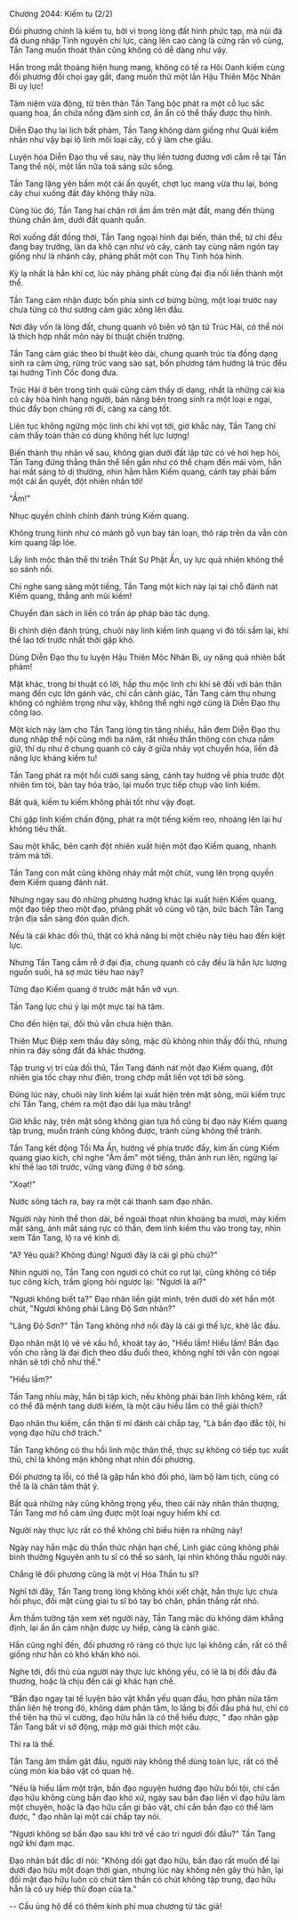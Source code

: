 




Chương 2044: Kiếm tu (2/2)


Đối phương chính là kiếm tu, bởi vì trong lòng đất hình phức tạp, mà núi đá đã dung nhập Tinh nguyên chi lực, càng lên cao càng là cứng rắn vô cùng, Tần Tang muốn thoát thân cũng không có dễ dàng như vậy.

Hắn trong mắt thoáng hiện hung mang, không có tế ra Hôi Oanh kiếm cùng đối phương đối chọi gay gắt, đang muốn thử một lần Hậu Thiên Mộc Nhân Bi uy lực!

Tâm niệm vừa động, từ trên thân Tần Tang bộc phát ra một cỗ lục sắc quang hoa, ẩn chứa nồng đậm sinh cơ, ẩn ẩn có thể thấy được thụ hình.

Diễn Đạo thụ lai lịch bất phàm, Tần Tang không dám giống như Quái kiểm nhân như vậy bại lộ linh môi loại cây, cố ý làm che giấu.

Luyện hóa Diễn Đạo thụ về sau, này thụ liền tương đương với cắm rễ tại Tần Tang thể nội, một lần nữa toả sáng sức sống.

Tần Tang lặng yên bấm một cái ấn quyết, chợt lục mang vừa thu lại, bóng cây chui xuống đất đáy không thấy nữa.

Cùng lúc đó, Tần Tang hai chân rơi ầm ầm trên mặt đất, mang đến thùng thùng chấn âm, dưới đất quanh quẩn.

Rơi xuống đất đồng thời, Tần Tang ngoại hình đại biến, thân thể, tứ chi đều đang bay trưởng, làn da khô cạn như vỏ cây, cánh tay cùng năm ngón tay giống như là nhánh cây, phảng phất một con Thụ Tinh hóa hình.

Kỳ lạ nhất là hắn khí cơ, lúc này phảng phất cùng đại địa nối liền thành một thể.

Tần Tang cảm nhận được bốn phía sinh cơ bừng bừng, một loại trước nay chưa từng có thư sướng cảm giác xông lên đầu.

Nơi đây vốn là lòng đất, chung quanh vô biên vô tận tử Trúc Hải, có thể nói là thích hợp nhất môn này bí thuật chiến trường.

Tần Tang cảm giác theo bí thuật kéo dài, chung quanh trúc tía đồng dạng sinh ra cảm ứng, rừng trúc vang sào sạt, bốn phương tám hướng lá trúc đều tại hướng Tinh Cốc đong đưa.

Trúc Hải ở bên trong tinh quái cũng cảm thấy dị dạng, nhất là những cái kia cỏ cây hóa hình hạng người, bản năng bên trong sinh ra một loại e ngại, thúc đẩy bọn chúng rời đi, càng xa càng tốt.

Liên tục không ngừng mộc linh chi khí vọt tới, giờ khắc này, Tần Tang chỉ cảm thấy toàn thân có dùng không hết lực lượng!

Biến thành thụ nhân về sau, không gian dưới đất lập tức có vẻ hơi hẹp hòi, Tần Tang đứng thẳng thân thể liền gần như có thể chạm đến mái vòm, hắn hai mắt sáng tỏ dị thường, nhìn hằm hằm Kiếm quang, cánh tay phải bấm một cái ấn quyết, đột nhiên nhấn tới!

"Ầm!"

Nhục quyền chính chính đánh trúng Kiếm quang.

Không trung hình như có mảnh gỗ vụn bay tán loạn, thô ráp trên da vẫn còn kim quang lấp lóe.

Lấy linh mộc thân thể thi triển Thất Sư Phật Ấn, uy lực quả nhiên không thể so sánh nổi.

Chỉ nghe sang sảng một tiếng, Tần Tang một kích này lại tại chỗ đánh nát Kiếm quang, thẳng anh mũi kiếm!

Chuyển đàn sách in liền có trấn áp pháp bảo tác dụng.

Bị chính diện đánh trúng, chuôi này linh kiếm linh quang vì đó tối sầm lại, khí thế lao tới trước nhất thời gặp khó.

Dùng Diễn Đạo thụ tu luyện Hậu Thiên Mộc Nhân Bi, uy năng quả nhiên bất phàm!

Mặt khác, trong bí thuật có lời, hấp thu mộc linh chi khí sẽ đối với bản thân mang đến cực lớn gánh vác, chỉ cần cảnh giác, Tần Tang cảm thụ nhưng không có nghiêm trọng như vậy, không thể nghi ngờ cũng là Diễn Đạo thụ công lao.

Một kích này làm cho Tần Tang lòng tin tăng nhiều, hắn đem Diễn Đạo thụ dung nhập thể nội cũng mới ba năm, rất nhiều thần thông còn chưa nắm giữ, thí dụ như ở chung quanh cỏ cây ở giữa nhảy vọt chuyển hóa, liền đã năng lực kháng kiếm tu!

Tần Tang phát ra một hồi cười sang sảng, cánh tay hướng về phía trước đột nhiên tìm tòi, bàn tay hóa trảo, lại muốn trực tiếp chụp vào linh kiếm.

Bất quá, kiếm tu kiếm không phải tốt như vậy đoạt.

Chỉ gặp linh kiếm chấn động, phát ra một tiếng kiếm reo, nhoáng lên lại hư không tiêu thất.

Sau một khắc, bên cạnh đột nhiên xuất hiện một đạo Kiếm quang, nhanh trảm mà tới.

Tần Tang con mắt cũng không nháy mắt một chút, vung lên trọng quyền đem Kiếm quang đánh nát.

Nhưng ngay sau đó những phương hướng khác lại xuất hiện Kiếm quang, một đạo tiếp theo một đạo, phảng phất vô cùng vô tận, bức bách Tần Tang trận địa sẵn sàng đón quân địch.

Nếu là cái khác đối thủ, thật có khả năng bị một chiêu này tiêu hao đến kiệt lực.

Nhưng Tần Tang cắm rễ ở đại địa, chung quanh cỏ cây đều là hắn lực lượng nguồn suối, há sợ mức tiêu hao này?

Từng đạo Kiếm quang ở trước mặt hắn vỡ vụn.

Tần Tang lực chú ý lại một mực tại hà tâm.

Cho đến hiện tại, đối thủ vẫn chưa hiện thân.

Thiên Mục Điệp xem thấu đáy sông, mặc dù không nhìn thấy đối thủ, nhưng nhìn ra đáy sông đất đá khác thường.

Tập trung vị trí của đối thủ, Tần Tang đánh nát một đạo Kiếm quang, đột nhiên gia tốc chạy như điên, trong chớp mắt liền vọt tới bờ sông.

Đúng lúc này, chuôi này linh kiếm lại xuất hiện trên mặt sông, mũi kiếm trực chỉ Tần Tang, chém ra một đạo dải lụa màu trắng!

Giờ khắc này, trên mặt sông không gian tựa hồ cũng bị đạo này Kiếm quang tập trung, muốn tránh cũng không được, tránh cũng không thể tránh.

Tần Tang kết động Tồi Ma Ấn, hướng về phía trước đẩy, kim ấn cùng Kiếm quang giao kích, chỉ nghe "Ầm ầm" một tiếng, thân ảnh run lên, ngừng lại khí thế lao tới trước, vững vàng đứng ở bờ sông.

"Xoạt!"

Nước sông tách ra, bay ra một cái thanh sam đạo nhân.

Người này hình thể thon dài, bề ngoài thoạt nhìn khoảng ba mươi, mày kiếm mắt sáng, ánh mắt sáng rực có thần, đem linh kiếm thu vào trong tay, nhìn xem Tần Tang, lộ ra vẻ kinh dị.

"A? Yêu quái? Không đúng! Ngươi đây là cái gì phù chú?"

Nhìn người nọ, Tần Tang con ngươi có chút co rụt lại, cũng không có tiếp tục công kích, trầm giọng hỏi ngược lại: "Ngươi là ai?"

"Ngươi không biết ta?" Đạo nhân liền giật mình, trên dưới dò xét hắn một chút, "Ngươi không phải Lăng Độ Sơn nhân?"

"Lăng Độ Sơn?" Tần Tang không nhớ nổi đây là cái gì thế lực, khẽ lắc đầu.

Đạo nhân mặt lộ vẻ vẻ xấu hổ, khoát tay áo, "Hiểu lầm! Hiểu lầm! Bần đạo vốn cho rằng là đại địch theo dấu đuổi theo, không nghĩ tới vẫn còn ngoại nhân sẽ tới chỗ như thế."

"Hiểu lầm?"

Tần Tang nhíu mày, hắn bị tập kích, nếu không phải bản lĩnh không kém, rất có thể đã mệnh tang dưới kiếm, là một câu hiểu lầm có thể giải thích?

Đạo nhân thu kiếm, cẩn thận tỉ mỉ đánh cái chắp tay, "Là bần đạo đắc tội, hi vọng đạo hữu chớ trách."

Tần Tang không có thu hồi linh mộc thân thể, thực sự không có tiếp tục xuất thủ, chỉ là không mặn không nhạt nhìn đối phương.

Đối phương tạ lỗi, có thể là gặp hắn khó đối phó, làm bộ làm tịch, cũng có thể là là chân tâm thật ý.

Bất quá những này cũng không trọng yếu, theo cái này nhân thân thượng, Tần Tang mơ hồ cảm ứng được một loại nguy hiểm khí cơ.

Người này thực lực rất có thể không chỉ biểu hiện ra những này!

Ngày nay hắn mặc dù thần thức nhận hạn chế, Linh giác cũng không phải bình thường Nguyên anh tu sĩ có thể so sánh, lại nhìn không thấu người này.

Chẳng lẽ đối phương cũng là một vị Hóa Thần tu sĩ?

Nghĩ tới đây, Tần Tang trong lòng không khỏi xiết chặt, hắn thực lực chưa hồi phục, đối mặt cùng giai tu sĩ bó tay bó chân, phần thắng rất nhỏ.

Âm thầm tường tận xem xét người này, Tần Tang mặc dù không dám khẳng định, lại ẩn ẩn cảm nhận được uy hiếp, càng là cảnh giác.

Hắn cũng nghĩ đến, đối phương rõ ràng có thực lực lại không cần, rất có thể giống như hắn có khó khăn khó nói.

Nghe tới, đối thủ của người này thực lực không yếu, có lẽ là bị đối đầu đả thương, hoặc là chịu đến cái gì khác hạn chế.

"Bần đạo ngay tại tế luyện bảo vật khẩn yếu quan đầu, hơn phân nửa tâm thần liên hệ trong đó, không dám phân tâm, lo lắng bị đối đầu phá hư, chỉ có thể tiên hạ thủ vi cường, đạo hữu hẳn là có thể hiểu được, " đạo nhân gặp Tần Tang bất vi sở động, mập mờ giải thích một câu.

Thì ra là thế.

Tần Tang âm thầm gật đầu, người này không thể dùng toàn lực, rất có thể cùng món kia bảo vật có quan hệ.

"Nếu là hiểu lầm một trận, bần đạo nguyện hướng đạo hữu bồi tội, chỉ cần đạo hữu không cùng bần đạo khó xử, ngày sau bần đạo liền vì đạo hữu làm một chuyện, hoặc là đạo hữu cần gì bảo vật, chỉ cần bần đạo có thể làm được, " đạo nhân lại một cái chắp tay nói.

"Ngươi không sợ bần đạo sau khi trở về cáo tri ngươi đối đầu?" Tần Tang ngữ khí đạm mạc.

Đạo nhân bất đắc dĩ nói: "Không dối gạt đạo hữu, bần đạo rất muốn để lại dưới đạo hữu một đoạn thời gian, nhưng lúc này không nên gây thù hằn, lại đối mặt đạo hữu luôn có chút tâm thần có chút không tập trung, đạo hữu hẳn là có uy hiếp thủ đoạn của ta."

--
Cầu ủng hộ để có thêm kinh phí mua chương từ tác giả!




